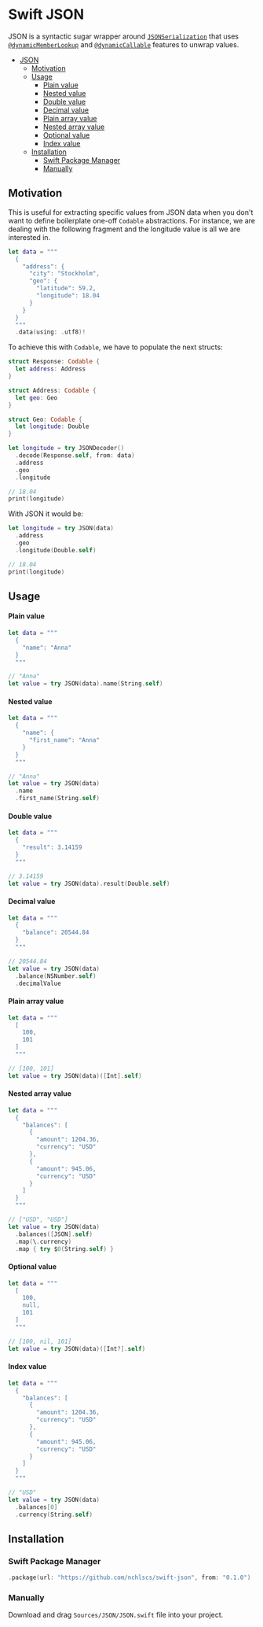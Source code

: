 # Swift JSON

JSON is a syntactic sugar wrapper around [`JSONSerialization`](https://developer.apple.com/documentation/foundation/jsonserialization) that uses [`@dynamicMemberLookup`](https://github.com/apple/swift-evolution/blob/main/proposals/0195-dynamic-member-lookup.md) and [`@dynamicCallable`](https://github.com/apple/swift-evolution/blob/main/proposals/0216-dynamic-callable.md) features to unwrap values.

- [JSON](#json)
  - [Motivation](#motivation)
  - [Usage](#usage)
      - [Plain value](#plain-value)
      - [Nested value](#nested-value)
      - [Double value](#double-value)
      - [Decimal value](#decimal-value)
      - [Plain array value](#plain-array-value)
      - [Nested array value](#nested-array-value)
      - [Optional value](#optional-value)
      - [Index value](#index-value)
  - [Installation](#installation)
    - [Swift Package Manager](#swift-package-manager)
    - [Manually](#manually)

## Motivation

This is useful for extracting specific values from JSON data when you don't want to define boilerplate one-off `Codable` abstractions. For instance, we are dealing with the following fragment and the longitude value is all we are interested in.

```swift
let data = """
  {
    "address": {
      "city": "Stockholm",
      "geo": {
        "latitude": 59.2,
        "longitude": 18.04
      }
    }
  }
  """
  .data(using: .utf8)!
```

To achieve this with `Codable`, we have to populate the next structs:

```swift
struct Response: Codable {
  let address: Address
}

struct Address: Codable {
  let geo: Geo
}

struct Geo: Codable {
  let longitude: Double
}

let longitude = try JSONDecoder()
  .decode(Response.self, from: data)
  .address
  .geo
  .longitude

// 18.04
print(longitude)
```

With JSON it would be:

```swift
let longitude = try JSON(data)
  .address
  .geo
  .longitude(Double.self)

// 18.04
print(longitude)
```

## Usage

#### Plain value

```swift
let data = """
  {
    "name": "Anna"
  }
  """

// "Anna"
let value = try JSON(data).name(String.self)
```

#### Nested value

```swift
let data = """
  {
    "name": {
      "first_name": "Anna"
    }
  }
  """

// "Anna"
let value = try JSON(data)
  .name
  .first_name(String.self)
```

#### Double value

```swift
let data = """
  {
    "result": 3.14159
  }
  """

// 3.14159
let value = try JSON(data).result(Double.self)
```

#### Decimal value

```swift
let data = """
  {
    "balance": 20544.84
  }
  """

// 20544.84
let value = try JSON(data)
  .balance(NSNumber.self)
  .decimalValue
```

#### Plain array value

```swift
let data = """
  [
    100,
    101
  ]
  """

// [100, 101]
let value = try JSON(data)([Int].self)
```

#### Nested array value

```swift
let data = """
  {
    "balances": [
      {
        "amount": 1204.36,
        "currency": "USD"
      },
      {
        "amount": 945.06,
        "currency": "USD"
      }
    ]
  }
  """

// ["USD", "USD"]
let value = try JSON(data)
  .balances([JSON].self)
  .map(\.currency)
  .map { try $0(String.self) }
```

#### Optional value

```swift
let data = """
  [
    100,
    null,
    101
  ]
  """

// [100, nil, 101]
let value = try JSON(data)([Int?].self)
```

#### Index value

```swift
let data = """
  {
    "balances": [
      {
        "amount": 1204.36,
        "currency": "USD"
      },
      {
        "amount": 945.06,
        "currency": "USD"
      }
    ]
  }
  """

// "USD"
let value = try JSON(data)
  .balances[0]
  .currency(String.self)
```

## Installation

### Swift Package Manager

```swift
.package(url: "https://github.com/nchlscs/swift-json", from: "0.1.0")
```

### Manually

Download and drag `Sources/JSON/JSON.swift` file into your project.
